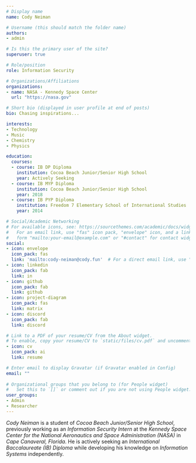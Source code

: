 ```yaml
---
# Display name
name: Cody Neiman

# Username (this should match the folder name)
authors:
- admin

# Is this the primary user of the site?
superuser: true

# Role/position
role: Information Security

# Organizations/Affiliations
organizations:
- name: NASA - Kennedy Space Center
  url: "https://nasa.gov"

# Short bio (displayed in user profile at end of posts)
bio: Chasing inspirations...

interests:
- Technology
- Music
- Chemistry
- Physics

education:
  courses:
  - course: IB DP Diploma
    institution: Cocoa Beach Junior/Senior High School
    year: Actively Seeking
  - course: IB MYP Diploma
    institution: Cocoa Beach Junior/Senior High School
    year: 2018
  - course: IB PYP Diploma
    institution: Freedom 7 Elementary School of International Studies
    year: 2014

# Social/Academic Networking
# For available icons, see: https://sourcethemes.com/academic/docs/widgets/#icons
#   For an email link, use "fas" icon pack, "envelope" icon, and a link in the
#   form "mailto:your-email@example.com" or "#contact" for contact widget.
social:
- icon: envelope
  icon_pack: fas
  link: 'mailto:cody-neiman@cody.fun'  # For a direct email link, use "mailto:test@example.org".
- icon: linkedin
  icon_pack: fab
  link: in
- icon: github
  icon_pack: fab
  link: github
- icon: project-diagram
  icon_pack: fas
  link: matrix
- icon: discord
  icon_pack: fab
  link: discord

# Link to a PDF of your resume/CV from the About widget.
# To enable, copy your resume/CV to `static/files/cv.pdf` and uncomment the lines below.  
- icon: cv
  icon_pack: ai
  link: resume

# Enter email to display Gravatar (if Gravatar enabled in Config)
email: ""
  
# Organizational groups that you belong to (for People widget)
#   Set this to `[]` or comment out if you are not using People widget.  
user_groups:
- Admin
- Researcher
---
```


*Cody Neiman* is a student of *Cocoa Beach Junior/Senior High School*, previously
working as an *Information Security Intern* at the *Kennedy Space Center for the
National Aeronautics and Space Administration (NASA)* in *Cape Canaveral, Florida*.
He is actively seeking an *International Baccalaureate (IB) Diploma* while
developing his knowledge on *Information Systems* independently.
